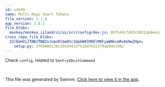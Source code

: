 ```yaml
---
id: u4b99
name: Multi-Repo Smart Tokens
file_version: 1.1.0
app_version: 1.0.1
file_blobs:
  monkey/monkey_island/cc/ui/src/config/dev.js: 09f544cfd43c9822ab9ea1d7f5dd7da76b51d510
cross_repo_file_blobs:
  Z2l0aHViJTNBJTNBZnJvbnRlbmQtc3dpbW0lM0ElM0FyaWNhcmRvbG9wZXpn:
    setup.py: 3f6968d130c29334413751bd7b322f9ab9a51502
---
```


Check `config`<swm-token data-swm-token=":monkey/monkey_island/cc/ui/src/config/dev.js:5:2:2:`let config = {`"/>, related to `SentrySDistCommand`<swm-token data-swm-token="Z2l0aHViJTNBJTNBZnJvbnRlbmQtc3dpbW0lM0ElM0FyaWNhcmRvbG9wZXpn:setup.py:39:2:2:`class SentrySDistCommand(SDistCommand):`"/>

<br/>

This file was generated by Swimm. [Click here to view it in the app](https://app.swimm.io/repos/Z2l0aHViJTNBJTNBYmFja2VuZC1zd2ltbSUzQSUzQXJpY2FyZG9sb3Blemc=/docs/u4b99).
